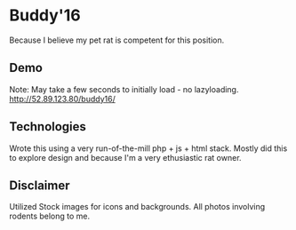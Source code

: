 # Buddy'16

Because I believe my pet rat is competent for this position. 

## Demo
Note: May take a few seconds to initially load - no lazyloading.
http://52.89.123.80/buddy16/

## Technologies

Wrote this using a very run-of-the-mill php + js + html stack. Mostly did this to explore design and because I'm a very ethusiastic rat owner. 

## Disclaimer
Utilized Stock images for icons and backgrounds. All photos involving rodents belong to me.


